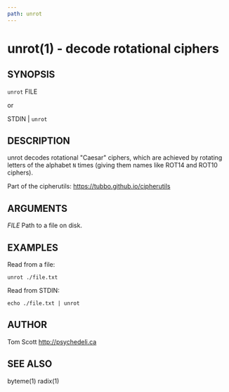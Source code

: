 ```yaml
---
path: unrot
---
```


unrot(1) - decode rotational ciphers
======================================

## SYNOPSIS

`unrot` FILE

or

STDIN | `unrot`

## DESCRIPTION

unrot decodes rotational "Caesar" ciphers, which are achieved by
rotating letters of the alphabet `N` times (giving them names like ROT14
and ROT10 ciphers).

Part of the cipherutils: <https://tubbo.github.io/cipherutils>

## ARGUMENTS

*FILE*
  Path to a file on disk.

## EXAMPLES

Read from a file:

```
unrot ./file.txt
```

Read from STDIN:

```
echo ./file.txt | unrot
```

## AUTHOR

Tom Scott <http://psychedeli.ca>

## SEE ALSO

byteme(1)
radix(1)

